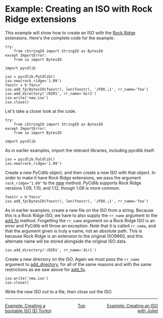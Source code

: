 # Example: Creating an ISO with Rock Ridge extensions

This example will show how to create an ISO with the [Rock Ridge](standards.md#rock-ridge) extensions.  Here's the complete code for the example:

```
try:
    from cStringIO import StringIO as BytesIO
except ImportError:
    from io import BytesIO

import pycdlib

iso = pycdlib.PyCdlib()
iso.new(rock_ridge='1.09')
foostr = b'foo\n'
iso.add_fp(BytesIO(foostr), len(foostr), '/FOO.;1', rr_name='foo')
iso.add_directory('/DIR1', rr_name='dir1')
iso.write('new.iso')
iso.close()
```

Let's take a closer look at the code.

```
try:
    from cStringIO import StringIO as BytesIO
except ImportError:
    from io import BytesIO

import pycdlib
```

As in earlier examples, import the relevant libraries, including pycdlib itself.

```
iso = pycdlib.PyCdlib()
iso.new(rock_ridge='1.09')
```

Create a new PyCdlib object, and then create a new ISO with that object.  In order to make it have Rock Ridge extensions, we pass the argument `rock_ridge="1.09"` to the [new](pycdlib-api.html#PyCdlib-new) method.  PyCdlib supports Rock Ridge versions 1.09, 1.10, and 1.12, though 1.09 is more common.

```
foostr = b'foo\n'
iso.add_fp(BytesIO(foostr), len(foostr), '/FOO.;1', rr_name='foo')
```

As in earlier examples, create a new file on the ISO from a string.  Because this is a Rock Ridge ISO, we have to also supply the `rr_name` argument to the [add_fp](pycdlib-api.html#PyCdlib-add_fp) method.  Forgetting the `rr_name` argument on a Rock Ridge ISO is an error and PyCdlib will throw an exception.  Note that it is called `rr_name`, and that the argument given is truly a name, not an absolute path.  This is because Rock Ridge is an extension to the original ISO9660, and this alternate name will be stored alongside the original ISO data.

```
iso.add_directory('/DIR1', rr_name='dir1')
```

Create a new directory on the ISO.  Again we must pass the `rr_name` argument to [add_directory](pycdlib-api.html#PyCdlib-add_directory), for all of the same reasons and with the same restrictions as we saw above for [add_fp](pycdlib-api.html#PyCdlib-add_fp).

```
iso.write('new.iso')
iso.close()
```

Write the new ISO out to a file, then close out the ISO.

---

<div style="width: 100%; display: table;">
  <div style="display: table-row;">
    <div style="width: 33%; display: table-cell; text-align: left;">
      <a href="example-creating-bootable-iso.html">Example: Creating a bootable ISO (El Torito)</a>
    </div>
    <div style="width: 33%; display: table-cell; text-align: center;">
      <a href="https://clalancette.github.io/gh-page-tester/">Top</a>
    </div>
    <div style="width: 33%; display: table-cell; text-align: right;">
      <a href="example-creating-joliet-iso.html">Example: Creating an ISO with Joliet</a>
    </div>
</div>
